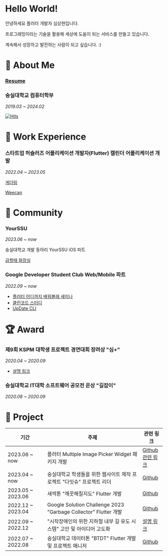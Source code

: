 # **Hello World!**

안녕하세요 플러터 개발자 심상현입니다.

프로그래밍이라는 기술을 활용해 세상에 도움이 되는 서비스를 만들고 있습니다.

계속해서 성장하고 발전하는 사람이 되고 싶습니다. :)

# 📸 About Me
### [Resume](https://my.surfit.io/w/1318792316)
### 숭실대학교 컴퓨터학부
*2019.03 ~ 2024.02*


[![Hits](https://hits.seeyoufarm.com/api/count/incr/badge.svg?url=https%3A%2F%2Fgithub.com%2Fhalfmoon-mind&count_bg=%2379C83D&title_bg=%23555555&icon=&icon_color=%23E7E7E7&title=hits&edge_flat=false)](https://hits.seeyoufarm.com)

# 🚀 Work Experience 

### 스타트업 허슬러즈 어플리케이션 개발자(Flutter) 캘린더 어플리케이션 개발 
*2022.04 ~ 2023.05*


[게더링](https://apps.apple.com/kr/app/%EA%B2%8C%EB%8D%94%EB%A7%81-%EC%9A%94%EC%A6%98-%EC%84%B8%EB%8C%80%EC%9D%98-%EB%8A%90%EB%82%8C%EC%9E%88%EB%8A%94-%EC%BA%98%EB%A6%B0%EB%8D%94/id1643475991) 

[Weecan](https://apps.apple.com/kr/app/weecan-%EC%A7%81%EA%B4%80%EC%A0%81%EC%9D%B8-%EC%8B%9C%EA%B0%84%ED%91%9C-%ED%94%8C%EB%9E%98%EB%84%88-%EC%95%B1/id6445887570)

# 🚴 Community

### YourSSU
*2023.06 ~ now*

숭실대학교 개발 동아리 YourSSU iOS 파트 

[급할때 화장실](https://github.com/YOURSSU-Rookiethon-Team3/Faster-Toilet-iOS)

### Google Developer Student Club Web/Mobile 파트
*2022.09 ~ now*

- [플러터 어디까지 배워볼래 세미나](https://archive-halfmoon-mind.s3.ap-northeast-2.amazonaws.com/%E1%84%91%E1%85%B3%E1%86%AF%E1%84%85%E1%85%A5%E1%84%90%E1%85%A5_%E1%84%8B%E1%85%A5%E1%84%83%E1%85%B5%E1%84%81%E1%85%A1%E1%84%8C%E1%85%B5_%E1%84%87%E1%85%A2%E1%84%8B%E1%85%AF%E1%84%87%E1%85%A9%E1%86%AF%E1%84%85%E1%85%A2.pdf)
- [클린코드 스터디](https://github.com/gdsc-ssu/clean_code_master)
- [UpDate CLI](https://github.com/gdsc-ssu/up-date-cli)

# 🏆 Award

### 제9회 KSPM 대학생 프로젝트 경연대회 장려상 "심+"
*2020.04 ~ 2020.09*
- [설명 링크](https://archive-halfmoon-mind.s3.ap-northeast-2.amazonaws.com/%E5%BF%83%2B+%E1%84%86%E1%85%A1%E1%84%8B%E1%85%B3%E1%86%B7%E1%84%8B%E1%85%B3%E1%86%AF+%E1%84%83%E1%85%A5%E1%84%92%E1%85%A1%E1%84%83%E1%85%A1!.pdf)

### 숭실대학교 IT대학 소프트웨어 공모전 은상 "길잡이"
*2020.08 ~ 2020.09*


# 🍾 Project
|기간|주제|관련 링크|
|----|-----|----|
|2023.06 ~ now |플러터 Multiple Image Picker Widget 패키지 개발 |[Github](https://github.com/halfmoon-mind/multiple-image-picker) <br>[관련 링크](https://pub.dev/packages/multiple_image_picker_widget)
|2023.04 ~ now |숭실대학교 학생들을 위한 웹사이트 제작 프로젝트 "다잇슈" 프로젝트 리더 |[Github](https://github.com/DaITssu)
|2023.05 ~ 2023.06 |새싹톤 "깨끗해질지도" Flutter 개발|[Github](https://github.com/May-Be-Clean/May_Be_Clean_client)
|2022.12 ~ 2023.04 |Google Solution Challenge 2023 "Garbage Collector" Flutter 개발|[Github](https://github.com/gdsc-ssu/garbage-collector-client)|
|2022.09 ~ 2022.12 |"시작장애인의 위한 지하철 내부 길 유도 시스템" 고안 및 아이디어 고도화 |[설명 링크](https://velog.io/@halfmoon_mind/%EC%8B%9C%EC%9E%91%EC%9E%A5%EC%95%A0%EC%9D%B8%EC%9D%98-%EC%9C%84%ED%95%9C-%EC%A7%80%ED%95%98%EC%B2%A0-%EB%82%B4%EB%B6%80-%EA%B8%B8-%EC%9C%A0%EB%8F%84-%EC%8B%9C%EC%8A%A4%ED%85%9C)|
|2022.07 ~ 2022.08 |숭실대학교 데이터톤 "BTDT" Flutter 개발 및 프로젝트 매니저 |[Github](https://github.com/halfmoon-mind/BTDT_flutter)|
